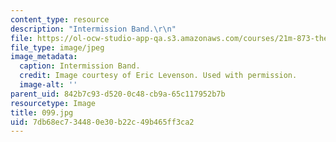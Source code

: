 ```yaml
---
content_type: resource
description: "Intermission Band.\r\n"
file: https://ol-ocw-studio-app-qa.s3.amazonaws.com/courses/21m-873-theater-arts-topics-suburbia-january-iap-2008/7db68ec734480e30b22c49b465ff3ca2_099.jpg
file_type: image/jpeg
image_metadata:
  caption: Intermission Band.
  credit: Image courtesy of Eric Levenson. Used with permission.
  image-alt: ''
parent_uid: 842b7c93-d520-0c48-cb9a-65c117952b7b
resourcetype: Image
title: 099.jpg
uid: 7db68ec7-3448-0e30-b22c-49b465ff3ca2
---
```

